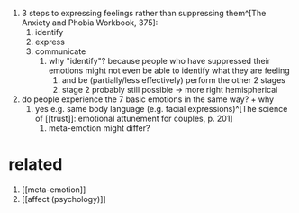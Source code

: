 1. 3 steps to expressing feelings rather than suppressing them^[The Anxiety and Phobia Workbook, 375]:
	1. identify
	2. express
	3. communicate
		1. why "identify"? because people who have suppressed their emotions might not even be able to identify what they are feeling
			1. and be (partially/less effectively) perform the other 2 stages
			2. stage 2 probably still possible → more right hemispherical
2. do people experience the 7 basic emotions in the same way? + why
	1. yes e.g. same body language (e.g. facial expressions)^[The science of [[trust]]: emotional attunement for couples, p. 201]
		1. meta-emotion might differ?

# related
1. [[meta-emotion]]
2. [[affect (psychology)]]
